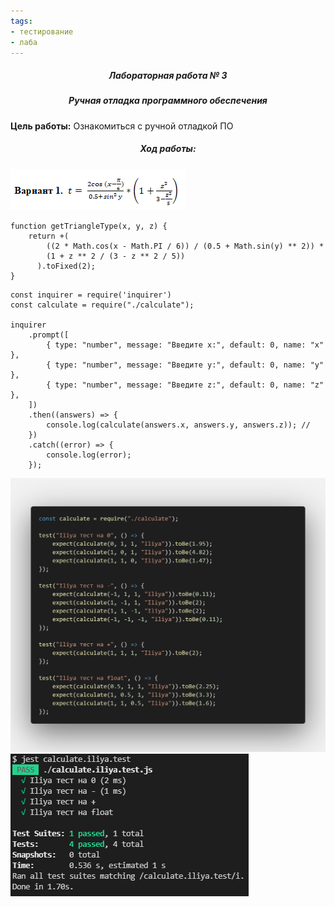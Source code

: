 ```yaml
---
tags:
- тестирование
- лаба
---
```

<h5 align="center">Лабораторная работа № 3</h5>

<h5 align="center">Ручная отладка программного обеспечения</h5>

**Цель работы:** 
Ознакомиться с ручной отладкой ПО

<h5 align="center">Ход работы:</h5>

![](../Files/Pasted%20image%2020211222215950.png)

```JS
function getTriangleType(x, y, z) {
	return +(
		((2 * Math.cos(x - Math.PI / 6)) / (0.5 + Math.sin(y) ** 2)) *
        (1 + z ** 2 / (3 - z ** 2 / 5))
      ).toFixed(2);
}
```

```JS
const inquirer = require('inquirer')
const calculate = require("./calculate");

inquirer
    .prompt([
        { type: "number", message: "Введите x:", default: 0, name: "x" },
        { type: "number", message: "Введите y:", default: 0, name: "y" },
        { type: "number", message: "Введите z:", default: 0, name: "z" },
    ])
    .then((answers) => {
        console.log(calculate(answers.x, answers.y, answers.z)); //
    })
    .catch((error) => {
        console.log(error);
    });
```

![](../Files/my%20test%20code.png)
![](../Files/my%20test.png)